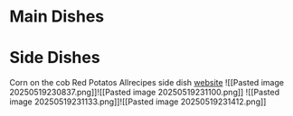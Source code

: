 
# Main Dishes

# Side Dishes
Corn on the cob
Red Potatos
Allrecipes side dish [website](https://www.allrecipes.com/gallery/side-dishes-for-chicken/)
![[Pasted image 20250519230837.png]]![[Pasted image 20250519231100.png]]
![[Pasted image 20250519231133.png]]![[Pasted image 20250519231412.png]]
